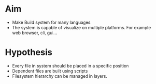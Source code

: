 # Aim

- Make Build system for many languages
- The system is capable of visualize on multiple platforms. For example web browser, cli, gui...

# Hypothesis

- Every file in system should be placed in a specific position
- Dependent files are built using scripts
- Filesystem hierarchy can be managed in layers.
